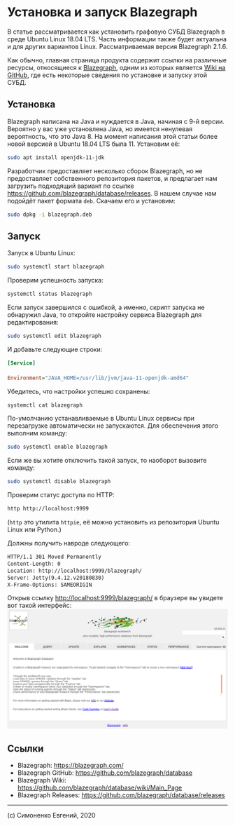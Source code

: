 # Установка и запуск Blazegraph

В статье рассматривается как установить графовую СУБД Blazegraph в среде Ubuntu Linux 18.04 LTS.
Часть информации также будет актуальна и для других вариантов Linux.
Рассматриваемая версия Blazegraph 2.1.6.

Как обычно, главная страница продукта содержит ссылки на различные ресурсы, относящиеся к
[Blazegraph](https://blazegraph.com/), одним из которых является
[Wiki на GitHub](https://github.com/blazegraph/database/wiki/Main_Page),
где есть некоторые сведения по установке и запуску этой СУБД.

## Установка

Blazegraph написана на Java и нуждается в Java, начиная с 9-й версии. Вероятно у вас уже установлена Java,
но имеется ненулевая вероятность, что это Java 8. На момент написания этой статьи более новой версией
в Ubuntu 18.04 LTS была 11. Установим её:

``` sh
sudo apt install openjdk-11-jdk
```

Разработчик предоставляет несколько сборок Blazegraph, но не предоставляет собственного репозитория пакетов,
и предлагает нам загрузить подходящий вариант по ссылке <https://github.com/blazegraph/database/releases>.
В нашем случае нам подойдёт пакет формата `deb`. Скачаем его и установим:

``` sh
sudo dpkg -i blazegraph.deb
```

## Запуск

Запуск в Ubuntu Linux:

``` sh
sudo systemctl start blazegraph
```

Проверим успешность запуска:

``` sh
systemctl status blazegraph
```

Если запуск завершился с ошибкой, а именно, скрипт запуска не обнаружил Java,
то откройте настройку сервиса Blazegraph для редактирования:

``` sh
sudo systemctl edit blazegraph
```

И добавьте следующие строки:

``` ini
[Service]

Environment="JAVA_HOME=/usr/lib/jvm/java-11-openjdk-amd64"
```

Убедитесь, что настройки успешно сохранены:

``` sh
systemctl cat blazegraph
```

По-умолчанию устанавливаемые в Ubuntu Linux сервисы при перезагрузке автоматически не запускаются.
Для обеспечения этого выполним команду:

``` sh
sudo systemctl enable blazegraph
```

Если же вы хотите отключить такой запуск, то наоборот вызовите команду:

``` sh
sudo systemctl disable blazegraph
```

Проверим статус доступа по HTTP:

``` sh
http http://localhost:9999
```

(`http` это утилита `httpie`, её можно установить из репозитория Ubuntu Linux или Python.)

Должны получить навроде следующего:

``` plain
HTTP/1.1 301 Moved Permanently
Content-Length: 0
Location: http://localhost:9999/blazegraph/
Server: Jetty(9.4.12.v20180830)
X-Frame-Options: SAMEORIGIN
```

Открыв ссылку <http://localhost:9999/blazegraph/> в браузере вы увидете вот такой интерфейс:
![Blazegraph в браузере](images/blazegraph-browser-welcome.png)

## Ссылки

- Blazegraph: <https://blazegraph.com/>
- Blazegraph GitHub: <https://github.com/blazegraph/database>
- Blazegraph Wiki: <https://github.com/blazegraph/database/wiki/Main_Page>
- Blazegraph Releases: <https://github.com/blazegraph/database/releases>

---

(c) Симоненко Евгений, 2020
